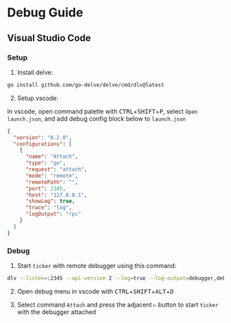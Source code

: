 # Debug Guide

## Visual Studio Code

### Setup

1. Install delve:
```sh
go install github.com/go-delve/delve/cmd/dlv@latest
```

2. Setup vscode:

In vscode, open command palette with <kbd>CTRL</kbd>+<kbd>SHIFT</kbd>+<kbd>P</kbd>, select `Open launch.json`, and add debug config block below to `launch.json`

```json
{
  "version": "0.2.0",
  "configurations": [
    {
      "name": "Attach",
      "type": "go",
      "request": "attach",
      "mode": "remote",
      "remotePath": "",
      "port": 2345,
      "host": "127.0.0.1",
      "showLog": true,
      "trace": "log",
      "logOutput": "rpc"
    }
  ]
}
```

### Debug

1. Start `ticker` with remote debugger using this command:
```sh
dlv --listen=:2345 --api-version 2 --log=true --log-output=debugger,debuglineerr,gdbwire,lldbout,rpc --log-dest=./debugger.log --headless --accept-multiclient debug main.go
```

2. Open debug menu in vscode with <kbd>CTRL</kbd>+<kbd>SHIFT</kbd>+<kbd>ALT</kbd>+<kbd>D</kbd>

3. Select command `Attach` and press the adjacent `▷` button to start `ticker` with the debugger attached